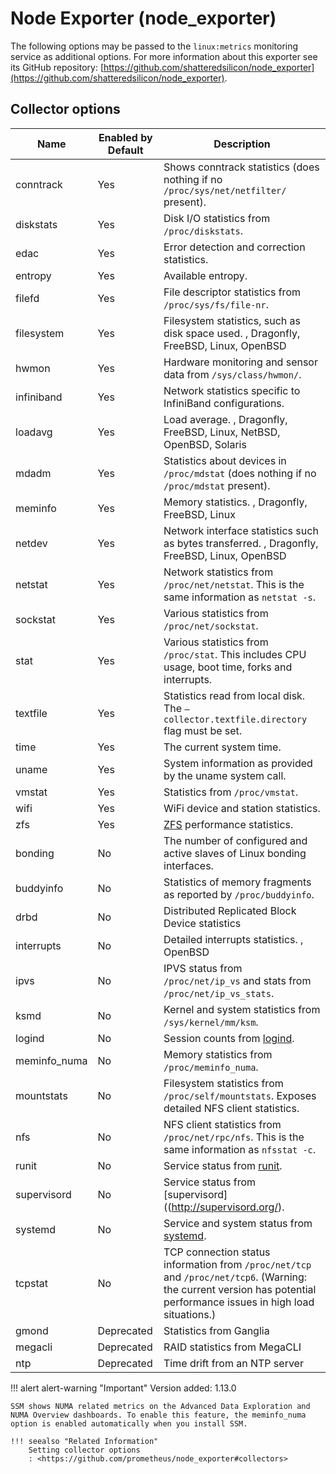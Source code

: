 # Node Exporter (node_exporter)

The following options may be passed to the `linux:metrics` monitoring service as additional options. For more information about this exporter see its GitHub repository: [https://github.com/shatteredsilicon/node_exporter](https://github.com/shatteredsilicon/node_exporter).

## Collector options

| Name         | Enabled by Default | Description |
| ------------ | ------------------ | ------------------------------------------------------------------------------------ |
| conntrack    | Yes                | Shows conntrack statistics (does nothing if no `/proc/sys/net/netfilter/` present). |
| diskstats    | Yes                | Disk I/O statistics from `/proc/diskstats`. |
| edac         | Yes                | Error detection and correction statistics. |
| entropy      | Yes                | Available entropy. |
| filefd       | Yes                | File descriptor statistics from `/proc/sys/fs/file-nr`. |
| filesystem   | Yes                | Filesystem statistics, such as disk space used. , Dragonfly, FreeBSD, Linux, OpenBSD |
| hwmon        | Yes                | Hardware monitoring and sensor data from `/sys/class/hwmon/`. |
| infiniband   | Yes                | Network statistics specific to InfiniBand configurations. |
| loadavg      | Yes                | Load average. , Dragonfly, FreeBSD, Linux, NetBSD, OpenBSD, Solaris |
| mdadm        | Yes                | Statistics about devices in `/proc/mdstat` (does nothing if no `/proc/mdstat` present). |
| meminfo      | Yes                | Memory statistics. , Dragonfly, FreeBSD, Linux |
| netdev       | Yes                | Network interface statistics such as bytes transferred. , Dragonfly, FreeBSD, Linux, OpenBSD |
| netstat      | Yes                | Network statistics from `/proc/net/netstat`. This is the same information as `netstat -s`. |
| sockstat     | Yes                | Various statistics from `/proc/net/sockstat`. |
| stat         | Yes                | Various statistics from `/proc/stat`. This includes CPU usage, boot time, forks and interrupts. |
| textfile     | Yes                | Statistics read from local disk. The `–collector.textfile.directory` flag must be set. |
| time         | Yes                | The current system time. |
| uname        | Yes                | System information as provided by the uname system call. |
| vmstat       | Yes                | Statistics from `/proc/vmstat`. |
| wifi         | Yes                | WiFi device and station statistics. |
| zfs          | Yes                | [ZFS](https://openzfs.org/wiki/Main_Page) performance statistics. |
| bonding      | No                 | The number of configured and active slaves of Linux bonding interfaces. |
| buddyinfo    | No                 | Statistics of memory fragments as reported by `/proc/buddyinfo`. |
| drbd         | No                 | Distributed Replicated Block Device statistics |
| interrupts   | No                 | Detailed interrupts statistics. , OpenBSD |
| ipvs         | No                 | IPVS status from `/proc/net/ip_vs` and stats from `/proc/net/ip_vs_stats`. |
| ksmd         | No                 | Kernel and system statistics from `/sys/kernel/mm/ksm`. |
| logind       | No                 | Session counts from [logind](https://www.freedesktop.org/wiki/Software/systemd/logind/). |
| meminfo_numa | No                 | Memory statistics from `/proc/meminfo_numa`. |
| mountstats   | No                 | Filesystem statistics from `/proc/self/mountstats`. Exposes detailed NFS client statistics. |
| nfs          | No                 | NFS client statistics from `/proc/net/rpc/nfs`. This is the same information as `nfsstat -c`. |
| runit        | No                 | Service status from [runit](http://smarden.org/runit/). |
| supervisord  | No                 | Service status from [supervisord]((http://supervisord.org/). |
| systemd      | No                 | Service and system status from [systemd](https://www.freedesktop.org/wiki/Software/systemd/). |
| tcpstat      | No                 | TCP connection status information from `/proc/net/tcp` and `/proc/net/tcp6`. (Warning: the current version has potential performance issues in high load situations.) |
| gmond        | Deprecated         | Statistics from Ganglia |
| megacli      | Deprecated         | RAID statistics from MegaCLI |
| ntp          | Deprecated         | Time drift from an NTP server |


!!! alert alert-warning "Important"
    Version added: 1.13.0

    SSM shows NUMA related metrics on the Advanced Data Exploration and NUMA Overview dashboards. To enable this feature, the meminfo_numa option is enabled automatically when you install SSM.

    !!! seealso "Related Information"
        Setting collector options
        : <https://github.com/prometheus/node_exporter#collectors>
